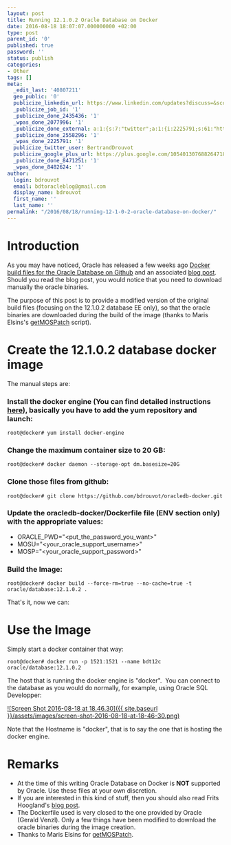 ```yaml
---
layout: post
title: Running 12.1.0.2 Oracle Database on Docker
date: 2016-08-18 18:07:07.000000000 +02:00
type: post
parent_id: '0'
published: true
password: ''
status: publish
categories:
- Other
tags: []
meta:
  _edit_last: '40807211'
  geo_public: '0'
  publicize_linkedin_url: https://www.linkedin.com/updates?discuss=&scope=16310177&stype=M&topic=6172086245448048640&type=U&a=hTS2
  _publicize_job_id: '1'
  _publicize_done_2435436: '1'
  _wpas_done_2077996: '1'
  _publicize_done_external: a:1:{s:7:"twitter";a:1:{i:2225791;s:61:"https://twitter.com/BertrandDrouvot/status/766320560691290112";}}
  _publicize_done_2558296: '1'
  _wpas_done_2225791: '1'
  publicize_twitter_user: BertrandDrouvot
  publicize_google_plus_url: https://plus.google.com/105401307688264718604/posts/5UGjaWZa2ZH
  _publicize_done_8471251: '1'
  _wpas_done_8482624: '1'
author:
  login: bdrouvot
  email: bdtoracleblog@gmail.com
  display_name: bdrouvot
  first_name: ''
  last_name: ''
permalink: "/2016/08/18/running-12-1-0-2-oracle-database-on-docker/"
---
```

# Introduction

As you may have noticed, Oracle has&nbsp;released a few weeks ago&nbsp;[Docker build files for the Oracle Database on Github](https://github.com/oracle/docker-images/tree/master/OracleDatabase "Oracle Database Docker build files")&nbsp;and an associated [blog post](https://blogs.oracle.com/developer/entry/creating_and_oracle_database_docker). Should you read the blog post, you would notice that you need to download manually the oracle binaries.

The purpose of this post is to provide a&nbsp;modified version of the original build files (focusing on the 12.1.0.2 database EE only), so that the oracle binaries are downloaded during the build of the image (thanks to&nbsp;Maris Elsins's&nbsp;[getMOSPatch](https://www.pythian.com/blog/getmospatch-sh-downloading-patches-from-my-oracle-support/)&nbsp;script).

# Create the 12.1.0.2 database docker image

The manual steps are:

### Install the docker engine (You can find detailed&nbsp;instructions [here](https://docs.docker.com/engine/installation/linux/)), basically you have to add the yum repository and launch:

```
root@docker# yum install docker-engine
```

### Change the&nbsp;maximum container size to 20 GB:

```
root@docker# docker daemon --storage-opt dm.basesize=20G
```

### Clone those files from github:

```
root@docker# git clone https://github.com/bdrouvot/oracledb-docker.git
```

### Update the&nbsp;oracledb-docker/Dockerfile file (ENV section only) with the appropriate values:

- ORACLE\_PWD="\<put\_the\_password\_you\_want\>"
- MOSU="\<your\_oracle\_support\_username\>"
- MOSP="\<your\_oracle\_support\_password\>"

### Build the Image:

```
root@docker# docker build --force-rm=true --no-cache=true -t oracle/database:12.1.0.2 .
```

That's it, now we can:

# Use the Image

Simply start a docker container that way:

```
root@docker# docker run -p 1521:1521 --name bdt12c oracle/database:12.1.0.2
```

The host that is running the docker engine is "docker". &nbsp;You can connect to the database as you would do normally,&nbsp;for example, using Oracle SQL Developper:

[![Screen Shot 2016-08-18 at 18.46.30]({{ site.baseurl }}/assets/images/screen-shot-2016-08-18-at-18-46-30.png)](https://bdrouvot.wordpress.com/2016/08/18/running-12-1-0-2-oracle-database-on-docker/screen-shot-2016-08-18-at-18-46-30/)

Note that the Hostname is "docker", that is to say the one that is hosting the docker engine.

# Remarks

- At the time of this writing&nbsp;Oracle Database on Docker is **NOT** supported by Oracle. Use these files at your own discretion.
- If you are interested in this kind of stuff, then you should also read Frits Hoogland's [blog post](https://fritshoogland.wordpress.com/2016/08/02/a-total-unattended-install-of-linux-and-the-oracle-database/).
- The Dockerfile used is very closed to the one provided by Oracle (Gerald Venzl). Only a few things have been modified to download the oracle binaries during the image creation.
- Thanks to Maris Elsins for [getMOSPatch](https://www.pythian.com/blog/getmospatch-sh-downloading-patches-from-my-oracle-support/).
